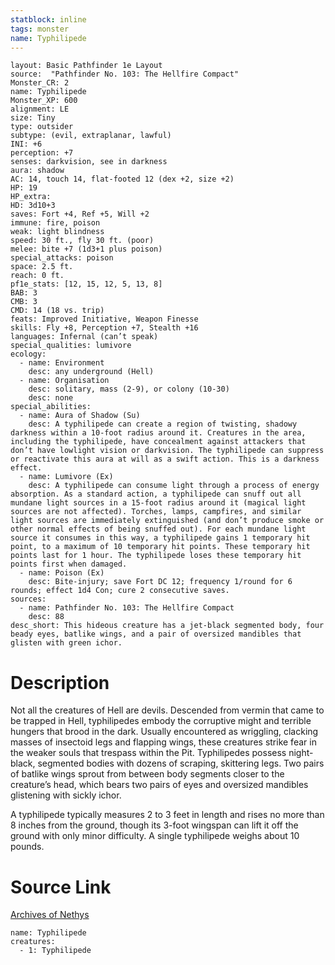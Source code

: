 ```yaml
---
statblock: inline
tags: monster
name: Typhilipede
---
```

```statblock
layout: Basic Pathfinder 1e Layout
source:  "Pathfinder No. 103: The Hellfire Compact"
Monster_CR: 2
name: Typhilipede
Monster_XP: 600
alignment: LE
size: Tiny
type: outsider
subtype: (evil, extraplanar, lawful)
INI: +6
perception: +7
senses: darkvision, see in darkness
aura: shadow
AC: 14, touch 14, flat-footed 12 (dex +2, size +2)
HP: 19
HP_extra: 
HD: 3d10+3
saves: Fort +4, Ref +5, Will +2
immune: fire, poison
weak: light blindness
speed: 30 ft., fly 30 ft. (poor)
melee: bite +7 (1d3+1 plus poison)
special_attacks: poison
space: 2.5 ft.
reach: 0 ft.
pf1e_stats: [12, 15, 12, 5, 13, 8]
BAB: 3
CMB: 3
CMD: 14 (18 vs. trip)
feats: Improved Initiative, Weapon Finesse
skills: Fly +8, Perception +7, Stealth +16
languages: Infernal (can’t speak)
special_qualities: lumivore
ecology:
  - name: Environment
    desc: any underground (Hell)
  - name: Organisation
    desc: solitary, mass (2-9), or colony (10-30)
    desc: none
special_abilities:
  - name: Aura of Shadow (Su)
    desc: A typhilipede can create a region of twisting, shadowy darkness within a 10-foot radius around it. Creatures in the area, including the typhilipede, have concealment against attackers that don’t have lowlight vision or darkvision. The typhilipede can suppress or reactivate this aura at will as a swift action. This is a darkness effect.
  - name: Lumivore (Ex)
    desc: A typhilipede can consume light through a process of energy absorption. As a standard action, a typhilipede can snuff out all mundane light sources in a 15-foot radius around it (magical light sources are not affected). Torches, lamps, campfires, and similar light sources are immediately extinguished (and don’t produce smoke or other normal effects of being snuffed out). For each mundane light source it consumes in this way, a typhilipede gains 1 temporary hit point, to a maximum of 10 temporary hit points. These temporary hit points last for 1 hour. The typhilipede loses these temporary hit points first when damaged.
  - name: Poison (Ex)
    desc: Bite-injury; save Fort DC 12; frequency 1/round for 6 rounds; effect 1d4 Con; cure 2 consecutive saves.
sources:
  - name: Pathfinder No. 103: The Hellfire Compact
    desc: 88
desc_short: This hideous creature has a jet-black segmented body, four beady eyes, batlike wings, and a pair of oversized mandibles that glisten with green ichor.
```
# Description
Not all the creatures of Hell are devils. Descended from vermin that came to be trapped in Hell, typhilipedes embody the corruptive might and terrible hungers that brood in the dark. Usually encountered as wriggling, clacking masses of insectoid legs and flapping wings, these creatures strike fear in the weaker souls that trespass within the Pit. Typhilipedes possess night-black, segmented bodies with dozens of scraping, skittering legs. Two pairs of batlike wings sprout from between body segments closer to the creature’s head, which bears two pairs of eyes and oversized mandibles glistening with sickly ichor.

A typhilipede typically measures 2 to 3 feet in length and rises no more than 8 inches from the ground, though its 3-foot wingspan can lift it off the ground with only minor difficulty. A single typhilipede weighs about 10 pounds.
# Source Link
[Archives of Nethys](https://aonprd.com/MonsterDisplay.aspx?ItemName=Typhilipede)
```encounter-table
name: Typhilipede
creatures:
  - 1: Typhilipede
```
